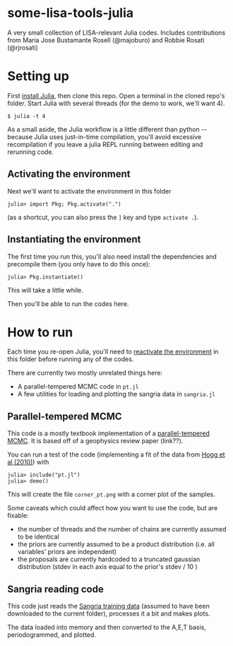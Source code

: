 # some-lisa-tools-julia
A very small collection of LISA-relevant Julia codes. Includes contributions from Maria Jose Bustamante Rosell (@majoburo) and Robbie Rosati (@rjrosati)

# Setting up
First [install Julia](https://julialang.org/downloads/), then clone this repo.
Open a terminal in the cloned repo's folder. Start Julia with several threads (for the demo to work, we'll want 4).

```shell
$ julia -t 4
```
As a small aside, the Julia workflow is a little different than python -- because Julia uses just-in-time compilation, you'll avoid excessive recompilation if you leave a julia REPL running between editing and rerunning code.

## Activating the environment
Next we'll want to activate the environment in this folder
```julia-repl
julia> import Pkg; Pkg.activate(".")
```
(as a shortcut, you can also press the `]` key and type `activate .`).

## Instantiating the environment
The first time you run this, you'll also need install the dependencies and precompile them (you only have to do this once):
```julia-repl
julia> Pkg.instantiate()
```
This will take a little while.

Then you'll be able to run the codes here.

# How to run
Each time you re-open Julia, you'll need to [reactivate the environment](#activating-the-environment) in this folder before running any of the codes.

There are currently two mostly unrelated things here:
  - A parallel-tempered MCMC code in `pt.jl`
  - A few utilities for loading and plotting the sangria data in `sangria.jl`

## Parallel-tempered MCMC

This code is a mostly textbook implementation of a [parallel-tempered MCMC](https://en.wikipedia.org/wiki/Parallel_tempering).
It is based off of a geophysics review paper (link??).

You can run a test of the code (implementing a fit of the data from [Hogg et al (2010)](https://arxiv.org/abs/1008.4686)) with
```julia-repl
julia> include("pt.jl")
julia> demo()
```
This will create the file `corner_pt.png` with a corner plot of the samples.

Some caveats which could affect how you want to use the code, but are fixable:
  -  the number of threads and the number of chains are currently assumed to be identical
  -  the priors are currently assumed to be a product distribution (i.e. all variables' priors are independent)
  -  the proposals are currently hardcoded to a truncated gaussian distribution (stdev in each axis equal to the prior's stdev / 10 )

## Sangria reading code

This code just reads the [Sangria training data](https://lisa-ldc.lal.in2p3.fr/challenge2a) (assumed to have been downloaded to the current folder), processes it a bit and makes plots.

The data loaded into memory and then converted to the A,E,T basis, periodogrammed, and plotted.
